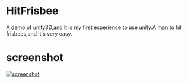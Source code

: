 # HitFrisbee
A demo of unity3D,and it is my first experience to use unity.A man to hit frisbees,and it's very easy.

# screenshot
[![screenshot](https://s1.ax1x.com/2017/12/23/vPMgs.md.png)](https://imgchr.com/i/vPMgs)
